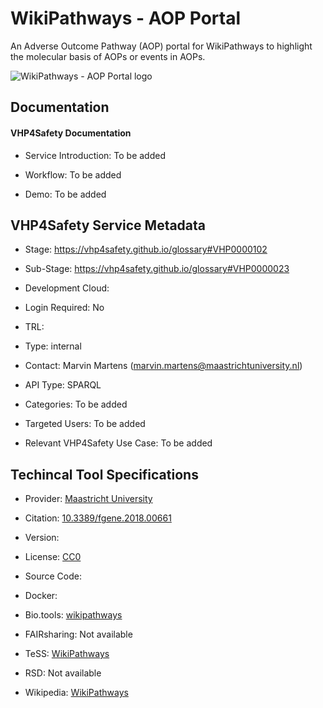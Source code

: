 
# WikiPathways - AOP Portal

<!--- This file is autogenerated. Edit wikipathways_aop.json to make changes in this page. ---> 

An Adverse Outcome Pathway (AOP) portal for WikiPathways to highlight the molecular basis of AOPs or events in AOPs.

![WikiPathways - AOP Portal logo](https://raw.githubusercontent.com/VHP4Safety/cloud/main/docs/service/wikipathways_aop.png)

## Documentation

#### VHP4Safety Documentation

* Service Introduction: To be added

* Workflow: To be added

* Demo: To be added

<h4 id='tess-widget-materials-header'></h4>

<div id='tess-widget-materials-list' class='tess-widget tess-widget-list'></div>
<script>
  function initTeSSWidgets() {
    var query = 'wikipathways_aop';
    if (query.trim() != '') {
      TessWidget.Materials(document.getElementById('tess-widget-materials-list'),
                           'SimpleList',
                           {
                             opts: {
                               enableSearch: false
                             },
                             params: {
                               pageSize: 5,
                               q: query
                             }
                           });
      document.getElementById('tess-widget-materials-header').innerHTML = 'Documentation from ELIXIR TeSS'
    }
}
</script>
<script async='' defer='' src='https://elixirtess.github.io/TeSS_widgets/js/tess-widget-standalone.js' onload='initTeSSWidgets()'></script>

## VHP4Safety Service Metadata

* Stage: https://vhp4safety.github.io/glossary#VHP0000102

* Sub-Stage: https://vhp4safety.github.io/glossary#VHP0000023

* Development Cloud: []() 

* Login Required: No

* TRL: 

* Type: internal

* Contact: Marvin Martens (marvin.martens@maastrichtuniversity.nl)

* API Type: SPARQL

* Categories: To be added

* Targeted Users: To be added

* Relevant VHP4Safety Use Case: To be added

## Techincal Tool Specifications

* Provider: [Maastricht University]()

* Citation: [10.3389/fgene.2018.00661](https://doi.org/10.3389/fgene.2018.00661)

* Version: 

* License: [CC0](https://creativecommons.org/share-your-work/public-domain/cc0/)

* Source Code: []()

* Docker: []()

* Bio.tools: [wikipathways](wikipathways)

* FAIRsharing: Not available

* TeSS: [WikiPathways](WikiPathways)

* RSD: Not available

* Wikipedia: [WikiPathways](WikiPathways)

<script type="application/ld+json">
  {
    "@context": "https://schema.org/",
    "@type": "SoftwareApplication",
    "http://purl.org/dc/terms/conformsTo": {
      "@type": "CreativeWork", "@id": "https://bioschemas.org/profiles/ComputationalTool/1.0-RELEASE"
    },
    "@id" : "https://vhp4safety.github.io/cloud/service/wikipathways_aop",
    "name": "WikiPathways - AOP Portal",
    "description": "An Adverse Outcome Pathway (AOP) portal for WikiPathways to highlight the molecular basis of AOPs or events in AOPs.",
    "url": ""
  }
</script>
